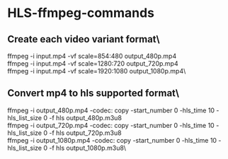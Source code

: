 # HLS-ffmpeg-commands

## Create each video variant format\
ffmpeg -i input.mp4 -vf scale=854:480 output_480p.mp4\
ffmpeg -i input.mp4 -vf scale=1280:720 output_720p.mp4\
ffmpeg -i input.mp4 -vf scale=1920:1080 output_1080p.mp4\

## Convert mp4 to hls supported format\
ffmpeg -i output_480p.mp4 -codec: copy -start_number 0 -hls_time 10 -hls_list_size 0 -f hls output_480p.m3u8\
ffmpeg -i output_720p.mp4 -codec: copy -start_number 0 -hls_time 10 -hls_list_size 0 -f hls output_720p.m3u8\
ffmpeg -i output_1080p.mp4 -codec: copy -start_number 0 -hls_time 10 -hls_list_size 0 -f hls output_1080p.m3u8\
